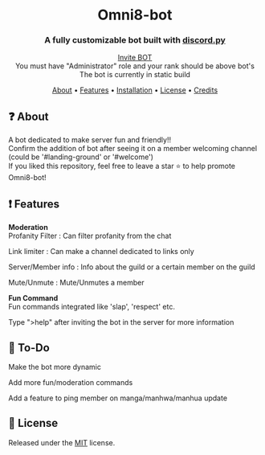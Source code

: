 <h1 align="center">
  <br>
  Omni8-bot
  <br>
</h1>

<h3 align=center>A fully customizable bot built with <a href=https://pypi.org/project/discord.py/>discord.py</a></h3>


<div align=center>
<!--   <a href="#">https://discord.com/api/oauth2/authorize?client_id=841547916199329812&permissions=8&scope=bot</a> -->
  <a href="https://discord.com/api/oauth2/authorize?client_id=841547916199329812&permissions=8&scope=bot">Invite BOT</a>
  <br>
  You must have "Administrator" role and your rank should be above bot's 
  <br>
  The bot is currently in static build 
</div>

<p align="center">
  <a href="#❓ About">About</a>
  •
  <a href="#Features">Features</a>
  •
  <a href="#installation">Installation</a>
  •
  <a href="#License">License</a>
  •
  <a href="#credits">Credits</a>
</p>

## ❓ About

A bot dedicated to make server fun and friendly!!
<br>
Confirm the addition of bot after seeing it on a member welcoming channel (could be '#landing-ground' or '#welcome')
<br>
If you liked this repository, feel free to leave a star ⭐ to help promote Omni8-bot!

## ❗ Features
<b>Moderation</b>
<br>
Profanity Filter : Can filter profanity from the chat

Link limiter : Can make a channel dedicated to links only 

Server/Member info : Info about the guild or a certain member on the guild

Mute/Unmute : Mute/Unmutes a member 

<b>Fun Command</b>
<br>
Fun commands integrated like 'slap', 'respect' etc.

Type ">help" after inviting the bot in the server for more information


## 📝 To-Do

Make the bot more dynamic 

Add more fun/moderation commands

Add a feature to ping member on manga/manhwa/manhua update 

## 📖 License

Released under the [MIT](https://github.com/BigDaddy058/Omni8-Bot/blob/main/LICENSE) license.
